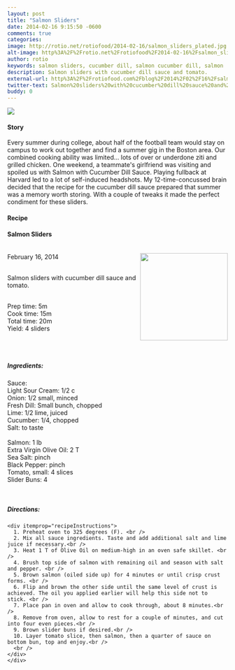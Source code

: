 ```yaml
---
layout: post
title: "Salmon Sliders"
date: 2014-02-16 9:15:50 -0600
comments: true
categories: 
image: http://rotio.net/rotiofood/2014-02-16/salmon_sliders_plated.jpg
alt-image: http%3A%2F%2Frotio.net%2Frotiofood%2F2014-02-16%2Fsalmon_sliders_plated.jpg
author: rotio
keywords: salmon sliders, cucumber dill, salmon cucumber dill, salmon
description: Salmon sliders with cucumber dill sauce and tomato. 
external-url: http%3A%2F%2Frotiofood.com%2Fblog%2F2014%2F02%2F16%2Fsalmon-sliders%2F
twitter-text: Salmon%20sliders%20with%20cucumber%20dill%20sauce%20and%20tomato.%20on%20rotio%2Ffood%20%23rotiofood
buddy: 0
---
```

<!-- more -->
<img src="http://rotio.net/rotiofood/2014-02-16/salmon_sliders_plated.jpg" />
<a href="https://plus.google.com/107103100819027957630?rel=author" style="display:none">{{page.author }}</a>


<h4>Story</h4>
  <div>
    <p>
	Every summer during college, about half of the football team would stay on campus to work out together and find a summer gig in the Boston area. Our combined cooking ability was limited... lots of over or underdone ziti and grilled chicken. One weekend, a teammate's girlfriend was visiting and spoiled us with Salmon with Cucumber Dill Sauce. Playing fullback at Harvard led to a lot of self-induced headshots. My 12-time-concussed brain decided that the recipe for the cucumber dill sauce prepared that summer was a memory worth storing. With a couple of tweaks it made the perfect condiment for these sliders.
	</p>
  </div>
<h4>Recipe</b> </h4> 
  <div itemscope itemtype="http://schema.org/Recipe" >
  <h4 itemprop="name">Salmon Sliders</h4>
  
  <br />
    February 16, 2014</time>
  <img itemprop="image" width="200px" align="right" src="http://rotio.net/rotiofood/2014-02-16/salmon_sliders_plated_2.jpg" />
  
  <br /><span itemprop="description">Salmon sliders with cucumber dill sauce and tomato. </span><br />

  <br />Prep time: <time datetime="PT0H5M" itemprop="prepTime">5m</time> 
  <br />Cook time: <time datetime="PT15M" itemprop="cookTime">15m</time>
  <br />Total time: <time datetime="PT20M" itemprop="totalTime">20m</time>
  <br />Yield: <span itemprop="recipeYield">4 sliders </span>
  
  <br />
  <br /><h5>Ingredients:</h5>
  Sauce: </br>
    <span itemprop="ingredients" itemscope itemtype="http://schema.org/RecipeIngredient">
      <span itemprop="name">Light Sour Cream</span>: 
      <span itemprop="amount">1/2 c</span>
    </span><br />
    <span itemprop="ingredients" itemscope itemtype="http://schema.org/RecipeIngredient">
      <span itemprop="name">Onion</span>:
      <span itemprop="amount">1/2 small, minced</span>
    </span><br />
	<span itemprop="ingredients" itemscope itemtype="http://schema.org/RecipeIngredient">
      <span itemprop="name">Fresh Dill</span>:
      <span itemprop="amount">Small bunch, chopped</span>
    </span><br />
	<span itemprop="ingredients" itemscope itemtype="http://schema.org/RecipeIngredient">
      <span itemprop="name">Lime</span>:
      <span itemprop="amount">1/2 lime, juiced</span>
    </span><br />
	<span itemprop="ingredients" itemscope itemtype="http://schema.org/RecipeIngredient">
      <span itemprop="name">Cucumber</span>:
      <span itemprop="amount">1/4, chopped</span>
    </span><br />
	<span itemprop="ingredients" itemscope itemtype="http://schema.org/RecipeIngredient">
      <span itemprop="name">Salt</span>:
      <span itemprop="amount">to taste</span>
    </span><br />
	<br />
	<span itemprop="ingredients" itemscope itemtype="http://schema.org/RecipeIngredient">
      <span itemprop="name">Salmon</span>:
      <span itemprop="amount">1 lb</span>
    </span><br />
	<span itemprop="ingredients" itemscope itemtype="http://schema.org/RecipeIngredient">
      <span itemprop="name">Extra Virgin Olive Oil</span>:
      <span itemprop="amount">2 T</span>
    </span><br />
	<span itemprop="ingredients" itemscope itemtype="http://schema.org/RecipeIngredient">
      <span itemprop="name">Sea Salt</span>:
      <span itemprop="amount">pinch</span>
    </span><br />
	<span itemprop="ingredients" itemscope itemtype="http://schema.org/RecipeIngredient">
      <span itemprop="name">Black Pepper</span>:
      <span itemprop="amount">pinch</span>
    </span><br />
	<span itemprop="ingredients" itemscope itemtype="http://schema.org/RecipeIngredient">
      <span itemprop="name">Tomato, small</span>:
      <span itemprop="amount">4 slices</span>
    </span><br />
	<span itemprop="ingredients" itemscope itemtype="http://schema.org/RecipeIngredient">
      <span itemprop="name">Slider Buns</span>:
      <span itemprop="amount">4</span>
    </span><br />
	
	
  <br /><h5>Directions:</h5>
	
    <div itemprop="recipeInstructions">
	  1. Preheat oven to 325 degrees (F). <br />
      2. Mix all sauce ingredients. Taste and add additional salt and lime juice if necessary.<br />
	  3. Heat 1 T of Olive Oil on medium-high in an oven safe skillet. <br />
	  4. Brush top side of salmon with remaining oil and season with salt and pepper. <br />
	  5. Brown salmon (oiled side up) for 4 minutes or until crisp crust forms. <br />
	  6. Flip and brown the other side until the same level of crust is achieved. The oil you applied earlier will help this side not to stick. <br />
	  7. Place pan in oven and allow to cook through, about 8 minutes.<br />
	  8. Remove from oven, allow to rest for a couple of minutes, and cut into four even pieces.<br />
	  9. Brown slider buns if desired.<br />
	  10. Layer tomato slice, then salmon, then a quarter of sauce on bottom bun, top and enjoy.<br />
	  <br /> 
	</div>
	</div>

 